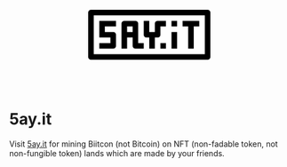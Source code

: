 <br><br>
<p align="center"><img src="https://raw.githubusercontent.com/KLA6/5ay.it/main/logo.svg" style="height: 90px;"></p>
<br><br>

# 5ay.it
Visit <a href="https://5ay.it" target="_blank">5ay.it</a> for mining Biitcon (not Bitcoin) on NFT (non-fadable token, not non-fungible token) lands which are made by your friends.
